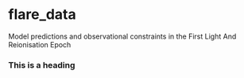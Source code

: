 # flare_data
Model predictions and observational constraints in the First Light And Reionisation Epoch


### This is a heading
